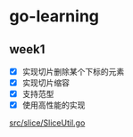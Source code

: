 # go-learning

## week1

- [x] 实现切片删除某个下标的元素
- [x] 实现切片缩容
- [x] 支持范型
- [x] 使用高性能的实现

[src/slice/SliceUtil.go](https://github.com/oldflag2333333/go-learning/blob/main/src/slice/SliceUtil.go)
